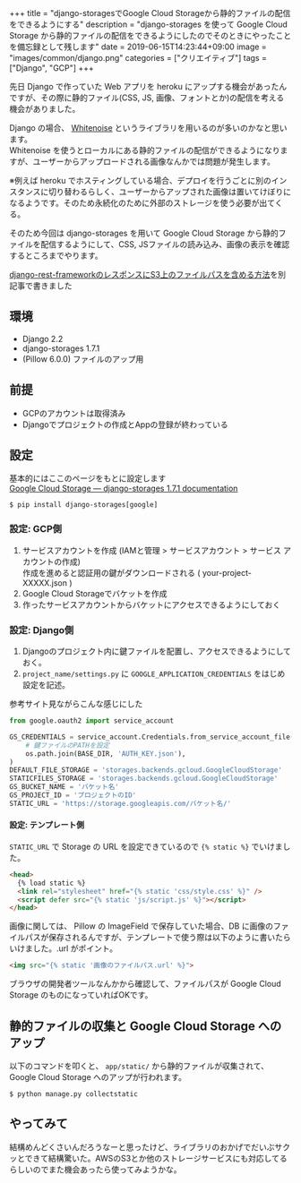 +++
title = "django-storagesでGoogle Cloud Storageから静的ファイルの配信をできるようにする"
description = "django-storages を使って Google Cloud Storage から静的ファイルの配信をできるようにしたのでそのときにやったことを備忘録として残します"
date = 2019-06-15T14:23:44+09:00
image = "images/common/django.png"
categories = ["クリエイティブ"]
tags = ["Django", "GCP"]
+++


先日 Django で作っていた Web アプリを heroku にアップする機会があったんですが、その際に静的ファイル(CSS, JS, 画像、フォントとか)の配信を考える機会がありました。

Django の場合、 [Whitenoise](http://whitenoise.evans.io/en/stable/index.html) というライブラリを用いるのが多いのかなと思います。  
Whitenoise を使うとローカルにある静的ファイルの配信ができるようになりますが、ユーザーからアップロードされる画像なんかでは問題が発生します。  

※例えば heroku でホスティングしている場合、デプロイを行うごとに別のインスタンスに切り替わるらしく、ユーザーからアップされた画像は置いてけぼりになるようです。そのため永続化のために外部のストレージを使う必要が出てくる。

そのため今回は django-storages を用いて Google Cloud Storage から静的ファイルを配信するようにして、CSS, JSファイルの読み込み、画像の表示を確認するところまでやります。

[django-rest-frameworkのレスポンスにS3上のファイルパスを含める方法](https://blog.daisukekonishi.com/post/django-drf-storages/)を別記事で書きました

## 環境

- Django 2.2
- django-storages 1.7.1
- (Pillow 6.0.0)  ファイルのアップ用

## 前提

- GCPのアカウントは取得済み
- Djangoでプロジェクトの作成とAppの登録が終わっている


## 設定
基本的にはここのページをもとに設定します  
[Google Cloud Storage — django-storages 1.7.1 documentation](https://django-storages.readthedocs.io/en/latest/backends/gcloud.html)


```shell
$ pip install django-storages[google]
```

### 設定: GCP側

1. サービスアカウントを作成 (IAMと管理 > サービスアカウント > サービス アカウントの作成)  
作成を進めると認証用の鍵がダウンロードされる ( your-project-XXXXX.json )
2. Google Cloud Storageでバケットを作成
3. 作ったサービスアカウントからバケットにアクセスできるようにしておく

### 設定: Django側

1. Djangoのプロジェクト内に鍵ファイルを配置し、アクセスできるようにしておく。
2. ``project_name/settings.py`` に ``GOOGLE_APPLICATION_CREDENTIALS`` をはじめ設定を記述。

参考サイト見ながらこんな感じにした

```python
from google.oauth2 import service_account

GS_CREDENTIALS = service_account.Credentials.from_service_account_file(
    # 鍵ファイルのPATHを設定
    os.path.join(BASE_DIR, 'AUTH_KEY.json'),
)
DEFAULT_FILE_STORAGE = 'storages.backends.gcloud.GoogleCloudStorage'
STATICFILES_STORAGE = 'storages.backends.gcloud.GoogleCloudStorage'
GS_BUCKET_NAME = 'バケット名'
GS_PROJECT_ID = 'プロジェクトのID'
STATIC_URL = 'https://storage.googleapis.com/バケット名/'
```

#### 設定: テンプレート側
``STATIC_URL`` で Storage の URL を設定できているので ``{% static %}`` でいけました。

```html
<head>
  {% load static %}
  <link rel="stylesheet" href="{% static 'css/style.css' %}" />
  <script defer src="{% static 'js/script.js' %}"></script>
</head>
```

画像に関しては、 Pillow の ImageField で保存していた場合、DB に画像のファイルパスが保存されるんですが、テンプレートで使う際は以下のように書いたらいけました。.url がポイント。

```html
<img src="{% static '画像のファイルパス.url' %}">
```

ブラウザの開発者ツールなんかから確認して、ファイルパスが Google Cloud Storage のものになっていればOKです。

## 静的ファイルの収集と Google Cloud Storage へのアップ
以下のコマンドを叩くと、 ``app/static/`` から静的ファイルが収集されて、 Google Cloud Storage へのアップが行われます。

```shell
$ python manage.py collectstatic
```


## やってみて
結構めんどくさいんだろうなーと思ったけど、ライブラリのおかげでだいぶサクッとできて結構驚いた。AWSのS3とか他のストレージサービスにも対応してるらしいのでまた機会あったら使ってみようかな。
